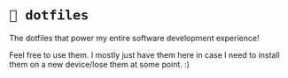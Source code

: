 # `🧪 dotfiles`

The dotfiles that power my entire software development experience!

Feel free to use them. I mostly just have them here in case I need to install them on a new device/lose them at some point. :)


